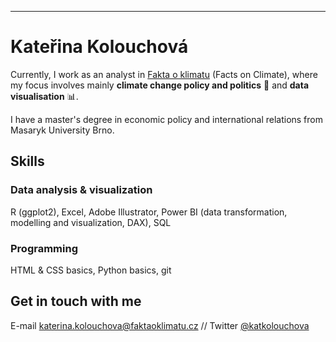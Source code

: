 ---
# Kateřina Kolouchová

Currently, I work as an analyst in [Fakta o klimatu](www.faktaoklimatu.cz) (Facts on Climate), where my focus involves mainly **climate change policy and politics** 🌱 and **data visualisation** 📊.

I have a master's degree in economic policy and international relations from Masaryk University Brno.

## Skills

### Data analysis & visualization

R (ggplot2), Excel, Adobe Illustrator, Power BI (data transformation, modelling and visualization, DAX), SQL

### Programming

HTML & CSS basics, Python basics, git

## Get in touch with me

E-mail [katerina.kolouchova@faktaoklimatu.cz](katerina.kolouchova@faktaoklimatu.cz) // Twitter [@katkolouchova](https://twitter.com/katkolouchova)
